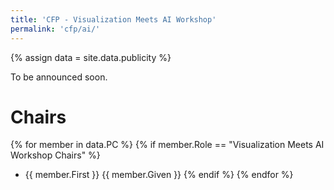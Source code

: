 ```yaml
---
title: 'CFP - Visualization Meets AI Workshop'
permalink: 'cfp/ai/'
---
```


{% assign data = site.data.publicity %}

To be announced soon.

<!--
# Important Dates

# Submission

# Poster Presentation

# Contact

-->

# Chairs

{% for member in data.PC %}
  {% if member.Role == "Visualization Meets AI Workshop Chairs" %}
- {{ member.First }} {{ member.Given }}
  {% endif %}
{% endfor %}
